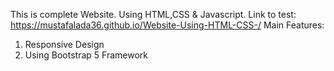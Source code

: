 This is complete Website.
Using HTML,CSS & Javascript.
Link to test:
https://mustafalada36.github.io/Website-Using-HTML-CSS-/
Main Features:
1) Responsive Design 
2) Using Bootstrap 5 Framework